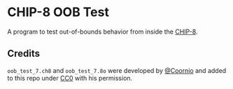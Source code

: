 # CHIP-8 OOB Test

A program to test out-of-bounds behavior from inside the [CHIP-8][].

## Credits

`oob_test_7.ch8` and `oob_test_7.8o` were developed by [@Coornio][] and added to this repo under [CC0][] with his permission.

[@Coornio]: https://github.com/coornio/
[CC0]: https://creativecommons.org/publicdomain/zero/1.0/
[CHIP-8]: https://en.wikipedia.org/wiki/CHIP-8
